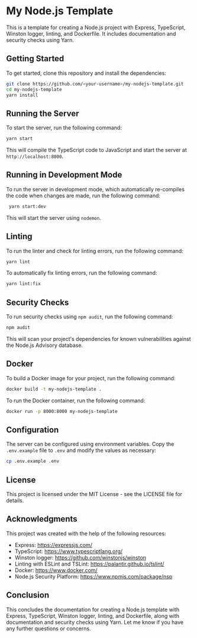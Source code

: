 # My Node.js Template

This is a template for creating a Node.js project with Express, TypeScript, Winston logger, linting, and Dockerfile. It includes documentation and security checks using Yarn.

## Getting Started

To get started, clone this repository and install the dependencies:

```bash
git clone https://github.com/<your-username>/my-nodejs-template.git
cd my-nodejs-template
yarn install
```

## Running the Server

To start the server, run the following command:

```bash
yarn start
```

This will compile the TypeScript code to JavaScript and start the server at `http://localhost:8000`.

## Running in Development Mode

To run the server in development mode, which automatically re-compiles the code when changes are made, run the following command:

```bash
 yarn start:dev
```

This will start the server using `nodemon`.

## Linting

To run the linter and check for linting errors, run the following command:

```bash
yarn lint
```

To automatically fix linting errors, run the following command:

```bash
yarn lint:fix
```

## Security Checks

To run security checks using `npm audit`, run the following command:

```bash
npm audit
```

This will scan your project's dependencies for known vulnerabilities against the Node.js Advisory database.

## Docker

To build a Docker image for your project, run the following command:

```bash
docker build -t my-nodejs-template .
```

To run the Docker container, run the following command:

```bash
docker run -p 8000:8000 my-nodejs-template
```

## Configuration

The server can be configured using environment variables. Copy the `.env.example` file to `.env` and modify the values as necessary:

```bash
cp .env.example .env
```

## License

This project is licensed under the MIT License - see the LICENSE file for details.

## Acknowledgments

This project was created with the help of the following resources:

- Express: https://expressjs.com/
- TypeScript: https://www.typescriptlang.org/
- Winston logger: https://github.com/winstonjs/winston
- Linting with ESLint and TSLint: https://palantir.github.io/tslint/
- Docker: https://www.docker.com/
- Node.js Security Platform: https://www.npmjs.com/package/nsp

## Conclusion

This concludes the documentation for creating a Node.js template with Express, TypeScript, Winston logger, linting, and Dockerfile, along with documentation and security checks using Yarn. Let me know if you have any further questions or concerns.
